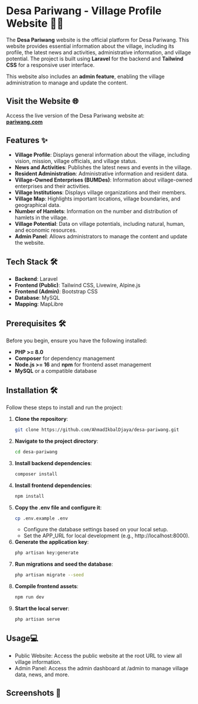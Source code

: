 # Desa Pariwang - Village Profile Website 🚜🌾

The **Desa Pariwang** website is the official platform for Desa Pariwang. This website provides essential information about the village, including its profile, the latest news and activities, administrative information, and village potential. The project is built using **Laravel** for the backend and **Tailwind CSS** for a responsive user interface.

This website also includes an **admin feature**, enabling the village administration to manage and update the content.

## Visit the Website 🌐

Access the live version of the Desa Pariwang website at:  
[**pariwang.com**](https://pariwang.com)

## Features ✨

-   **Village Profile**: Displays general information about the village, including vision, mission, village officials, and village status.
-   **News and Activities**: Publishes the latest news and events in the village.
-   **Resident Administration**: Administrative information and resident data.
-   **Village-Owned Enterprises (BUMDes)**: Information about village-owned enterprises and their activities.
-   **Village Institutions**: Displays village organizations and their members.
-   **Village Map**: Highlights important locations, village boundaries, and geographical data.
-   **Number of Hamlets**: Information on the number and distribution of hamlets in the village.
-   **Village Potential**: Data on village potentials, including natural, human, and economic resources.
-   **Admin Panel**: Allows administrators to manage the content and update the website.

## Tech Stack 🛠️

-   **Backend**: Laravel
-   **Frontend (Public)**: Tailwind CSS, Livewire, Alpine.js
-   **Frontend (Admin)**: Bootstrap CSS
-   **Database**: MySQL
-   **Mapping**: MapLibre

## Prerequisites 🛠️

Before you begin, ensure you have the following installed:

-   **PHP >= 8.0**
-   **Composer** for dependency management
-   **Node.js >= 16** and **npm** for frontend asset management
-   **MySQL** or a compatible database

## Installation 🛠️

Follow these steps to install and run the project:

1. **Clone the repository**:
    ```bash
    git clone https://github.com/AhmadIkbalDjaya/desa-pariwang.git
    ```
2. **Navigate to the project directory**:
    ```bash
    cd desa-pariwang
    ```
3. **Install backend dependencies**:
    ```bash
    composer install
    ```
4. **Install frontend dependencies**:
    ```bash
    npm install
    ```
5. **Copy the .env file and configure it**:
    ```bash
    cp .env.example .env
    ```
    - Configure the database settings based on your local setup.
    - Set the APP_URL for local development (e.g., http://localhost:8000).
6. **Generate the application key**:
    ```bash
    php artisan key:generate
    ```
7. **Run migrations and seed the database**:
    ```bash
    php artisan migrate --seed
    ```
8. **Compile frontend assets**:
    ```bash
    npm run dev
    ```
9. **Start the local server**:
    ```bash
    php artisan serve
    ```

## Usage💻

-   Public Website: Access the public website at the root URL to view all village information.
-   Admin Panel: Access the admin dashboard at /admin to manage village data, news, and more.

## Screenshots 📸
